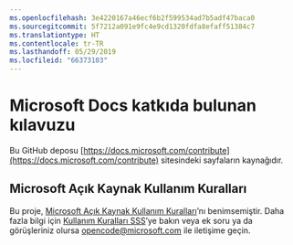 ```yaml
---
ms.openlocfilehash: 3e4220167a46ecf6b2f599534ad7b5adf47baca0
ms.sourcegitcommit: 5f7212a091e9fc4e9cd1320fdfa8efaff51384c7
ms.translationtype: HT
ms.contentlocale: tr-TR
ms.lasthandoff: 05/29/2019
ms.locfileid: "66373103"
---
```

# <a name="microsoft-docs-contributor-guide"></a>Microsoft Docs katkıda bulunan kılavuzu

Bu GitHub deposu [https://docs.microsoft.com/contribute](https://docs.microsoft.com/contribute) sitesindeki sayfaların kaynağıdır. 

## <a name="microsoft-open-source-code-of-conduct"></a>Microsoft Açık Kaynak Kullanım Kuralları

Bu proje, [Microsoft Açık Kaynak Kullanım Kuralları](https://opensource.microsoft.com/codeofconduct/)’nı benimsemiştir.
Daha fazla bilgi için [Kullanım Kuralları SSS](https://opensource.microsoft.com/codeofconduct/faq/)’ye bakın veya ek soru ya da görüşleriniz olursa [opencode@microsoft.com](mailto:opencode@microsoft.com) ile iletişime geçin.
